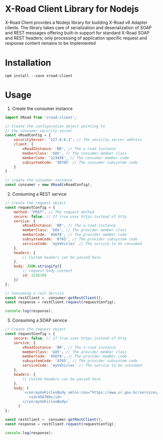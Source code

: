# X-Road Client Library for Nodejs

X-Road Client provides a Nodejs library for building X-Road v6 Adapter clients. The library takes care of serialization and deserialization of SOAP and REST messages offering built-in support for standard X-Road SOAP and REST headers; only processing of application specific request and response content remains to be implemented

# Installation

```
npm install --save xroad-client
```

# Usage

1. Create the consumer instance

```javascript
import XRoad from 'xroad-client';

// Create the configuration object pointing to 
// the consumer security server
const xRoadConfig = {
    securityServer: "127.0.0.1", // The security server address
    client: {
        xRoadInstance: 'BR', // The x-road instance
        memberClass: 'GOV', // The consumer member class
        memberCode: '123456', // The consumer member code
        subsystemCode: '98765' // The consumer subsystem code
    }
}

// create the consumer instance
const consumer = new XRoad(xRoadConfig);

```

2. Consuming a REST service

```javascript
// Create the request object
const requestConfig = {
    method: "POST", // The request method
    secure: false, // If true uses https instead of http 
    service: {
        xRoadInstance: 'BR', // The x-road instance
        memberClass: 'GOV', // The provider member class
        memberCode: '45678', // The provider member code
        subsystemCode: '8765', // The provider subsystem code
        serviceCode: `myVehicles` // The service to be consumed 
    },
    headers: {
        // Custom headers can be passed here
    },
    body: JSON.stringify({ 
        // request body content
        id: 1236789 
    })
};

// Consuming a rest Service
const restClient =  consumer.getRestClient();
const response = restClient.request(requestConfig);

console.log(response);
```

3. Consuming a SOAP service

```javascript
// Create the request object
const requestConfig = {
    secure: false, // If true uses https instead of http 
    service: {
        xRoadInstance: 'BR', // The x-road instance
        memberClass: 'GOV', // The provider member class
        memberCode: '45678', // The provider member code
        subsystemCode: '8765', // The provider subsystem code
        serviceCode: `myVehicles` // The service to be consumed 
    },
    headers: {
        // Custom headers can be passed here
    },
    body: (
        `<con:myVehiclesBody xmlns:con="https://www.sr.gov.br/services/cons">
           <id>456789</id>
        </con:myVehiclesBody>`
      )
};

const restClient =  consumer.getRestClient();
const response = restClient.request(requestConfig);

console.log(response);
```
